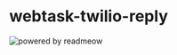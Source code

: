 # webtask-twilio-reply
![powered by readmeow](https://media1.giphy.com/media/VOZNczxe2yDGE/giphy.gif)